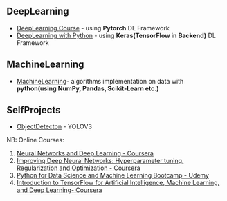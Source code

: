 ## DeepLearning

* [DeepLearning Course](https://github.com/anish-pratheepkumar/GitDeepLearningStudy/tree/master/DeepLearningCourse-Uni) -  using **Pytorch** DL Framework
* [DeepLearning with Python](https://github.com/anish-pratheepkumar/GitDeepLearningStudy/tree/master/DeepLearningWithPython) -  using **Keras(TensorFlow in Backend)** DL Framework

## MachineLearning

* [MachineLearning](https://github.com/anish-pratheepkumar/AI-Machine-Learning-and-Deep-Learning/tree/master/MachineLearning)- algorithms implementation on data with **python(using NumPy, Pandas, Scikit-Learn etc.)**

## SelfProjects
* [ObjectDetecton](https://github.com/anish-pratheepkumar/AI-Machine-Learning-and-Deep-Learning/tree/master/SelfProjects/ObjectDetection) - YOLOV3








NB: Online Courses:
1. [Neural Networks and Deep Learning - Coursera](https://coursera.org/share/7161842bdd376889625c947a9dfa2fe9)
2. [Improving Deep Neural Networks: Hyperparameter tuning, Regularization and Optimization - Coursera](https://www.coursera.org/account/accomplishments/certificate/4E6XYNFU8LB5)
3. [Python for Data Science and Machine Learning Bootcamp - Udemy](http://ude.my/UC-93c97249-d96e-4aad-a5d7-5011e4742592)
4. [Introduction to TensorFlow for Artificial Intelligence, Machine Learning, and Deep Learning- Coursera](https://www.coursera.org/account/accomplishments/verify/REJ66HAN3EWQ?utm_source=link&utm_campaign=copybutton_certificate) 


